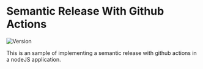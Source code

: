 # Semantic Release With Github Actions
![Version](https://github.com/Strapazzon/github-actions-semantic-release/workflows/Version/badge.svg)

  This is an sample of implementing a semantic release with github actions in a nodeJS application. 

